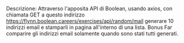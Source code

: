 Descrizione:
Attraverso l'apposita API di Boolean, usando axios, con chiamata GET a questo indirizzo https://flynn.boolean.careers/exercises/api/random/mail generare 10 indirizzi email e stamparli in pagina all'interno di una lista.
Bonus
Far comparire gli indirizzi email solamente quando sono stati tutti generati.
